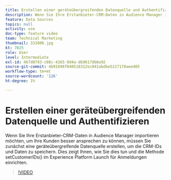 ```yaml
---
title: Erstellen einer geräteübergreifenden Datenquelle und Authentifizieren
description: Wenn Sie Ihre Erstanbieter-CRM-Daten in Audience Manager importieren möchten, um Ihre Kunden besser ansprechen zu können, müssen Sie zunächst eine geräteübergreifende Datenquelle erstellen, um die CRM-IDs und Daten zu speichern. Dies zeigt Ihnen, wie Sie dies tun und die Methode setCustomerIDs() in Launch für Anmeldungen einrichten.
feature: Data Sources
topics: null
activity: use
doc-type: feature video
team: Technical Marketing
thumbnail: 331006.jpg
kt: 7025
role: User
level: Intermediate
exl-id: 467d0793-c08c-4165-9d4a-db9617db6e92
source-git-commit: 4b91696f840518312ec041abdbe5217178aee405
workflow-type: tm+mt
source-wordcount: '126'
ht-degree: 1%

---
```


# Erstellen einer geräteübergreifenden Datenquelle und Authentifizieren

Wenn Sie Ihre Erstanbieter-CRM-Daten in Audience Manager importieren möchten, um Ihre Kunden besser ansprechen zu können, müssen Sie zunächst eine geräteübergreifende Datenquelle erstellen, um die CRM-IDs und Daten zu speichern. Dies zeigt Ihnen, wie Sie dies tun und die Methode setCustomerIDs() im Experience Platform Launch für Anmeldungen einrichten.

>[!VIDEO](https://video.tv.adobe.com/v/331006/?quality=12&learn=on)
